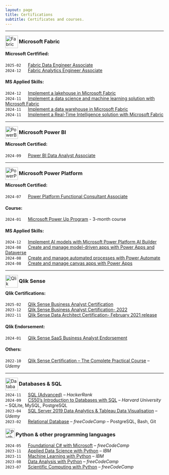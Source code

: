 ```yaml
---
layout: page
title: Certifications
subtitle: Certificates and courses.
---
```


***



<img align="left" src="{{ '/assets/img/fabric_48_color.svg' | relative_url }}" style="height: 40px;" alt="Fabric">

### Microsoft Fabric

<div class="grouped-text">

#### Microsoft Certfified:
``2025-02`` &emsp; [Fabric Data Engineer Associate](https://learn.microsoft.com/api/credentials/share/en-us/MiroslavGencur/5621F725551D3E8A?sharingId)  
``2024-12`` &emsp; [Fabric Analytics Engineer Associate](https://learn.microsoft.com/api/credentials/share/en-gb/MiroslavGencur/44397F0317B6D6BA?sharingId)  

</div>

#### MS Applied Skills:
``2024-12`` &emsp; [Implement a lakehouse in Microsoft Fabric](https://learn.microsoft.com/api/credentials/share/en-gb/MiroslavGencur/DB9DE40624DA4129?sharingId)  
``2024-11`` &emsp; [Implement a data science and machine learning solution with Microsoft Fabric](https://learn.microsoft.com/api/credentials/share/en-gb/MiroslavGencur/76C52E21194EE714?sharingId)  
``2024-11`` &emsp; [Implement a data warehouse in Microsoft Fabric](https://learn.microsoft.com/api/credentials/share/en-gb/MiroslavGencur/44801DB2C00AB5A3?sharingId)  
``2024-11`` &emsp; [Implement a Real-Time Intelligence solution with Microsoft Fabric](https://learn.microsoft.com/api/credentials/share/en-gb/MiroslavGencur/FC2B5213437D5AD6?sharingId)  

***

<img align="left" src="{{ '/assets/img/PowerBI_scalable.svg' | relative_url }}" style="height: 40px;" alt="PowerBI">
  
### Microsoft Power BI

<div class="grouped-text">
  
#### Microsoft Certified:
``2024-09`` &emsp; [Power BI Data Analyst Associate](https://learn.microsoft.com/api/credentials/share/en-us/MiroslavGencur/F67FA654EBC8FB6E?sharingId)  

</div>

***

<img align="left" src="{{ '/assets/img/PowerPlatform_scalable.svg' | relative_url }}" style="height: 40px;" alt="PowerPlatform">

### Microsoft Power Platform

<div class="grouped-text">

#### Microsoft Certified:
``2024-07`` &emsp; [Power Platform Functional Consultant Associate](https://learn.microsoft.com/api/credentials/share/en-us/MiroslavGencur/CF4F3BF927BA292?sharingId)  

</div>
  
#### Course:  
``2024-01`` &emsp; [Microsoft Power Up Program](https://www.credly.com/badges/43f0c637-cbb6-4ce2-b9d6-dcfd32cdd764) - 3-month course  
#### MS Applied Skills:  
``2024-12`` &emsp; [Implement AI models with Microsoft Power Platform AI Builder](https://learn.microsoft.com/api/credentials/share/en-gb/MiroslavGencur/18697DB1FE933471?sharingId)   
``2024-08`` &emsp; [Create and manage model-driven apps with Power Apps and Dataverse](https://learn.microsoft.com/api/credentials/share/en-gb/MiroslavGencur/1F85E21F0F66C5EE?sharingId)   
``2024-08`` &emsp; [Create and manage automated processes with Power Automate](https://learn.microsoft.com/api/credentials/share/en-gb/MiroslavGencur/C24724CF9D32282?sharingId)  
``2024-08`` &emsp; [Create and manage canvas apps with Power Apps](https://learn.microsoft.com/api/credentials/share/en-gb/MiroslavGencur/890F1E74759C19EB?sharingId)  

***

<img align="left" src="{{ '/assets/img/qlik.svg' | relative_url }}" style="height: 40px" alt="Qlik">

### Qlik Sense

<div class="grouped-text">

#### Qlik Certifications:
``2025-02`` &emsp; [Qlik Sense Business Analyst Certification](https://www.credly.com/badges/4484b496-a1dc-4cf6-9773-e2f30a17d31c)  
``2023-12`` &emsp; [Qlik Sense Business Analyst Certification- 2022](https://www.credly.com/badges/2b57b78d-df54-4b14-9408-60f22aff6e3a)  
``2022-11`` &emsp; [Qlik Sense Data Architect Certification- February 2021 release](https://www.credly.com/badges/2f7102d4-d3cb-4603-982a-c98602866253)

</div>

#### Qlik Endorsement:
``2024-01`` &emsp; [Qlik Sense SaaS Business Analyst Endorsement](https://www.credly.com/badges/0f1d3585-dabb-4906-864a-a5938c3cbc4b)  
#### Others:
``2022-10`` &emsp; [Qlik Sense Certification – The Complete Practical Course](https://www.udemy.com/certificate/UC-bab68f48-7101-4a90-a6a2-971944b0e4b2/) – *Udemy*  

***

<img align="left" src="{{ '/assets/img/database.svg' | relative_url }}" style="height: 40px;" alt="Database">

### Databases & SQL
``2024-11`` &emsp; [SQL (Advanced)](https://www.hackerrank.com/certificates/d18ce7b32647) – *HackerRank*  
``2024-09`` &emsp; [CS50’s Introduction to Databases with SQL](https://certificates.cs50.io/b1e6af17-34e8-45b9-85b8-55356d73e2ec) – *Harvard University* – SQLite, MySQL, PostgreSQL  
``2023-04`` &emsp; [SQL Server 2019 Data Analytics & Tableau Data Visualisation](https://www.udemy.com/certificate/UC-32944014-7812-434b-939a-bbba9b52baac/) – *Udemy*  
``2023-02`` &emsp; [Relational Database](https://freecodecamp.org/certification/miroslav_gencur/relational-database-v8) – *freeCodeCamp* – PostgreSQL, Bash, Git  

<img align="left" src="{{ '/assets/img/python.svg' | relative_url }}" style="height: 30px;" alt="Python">

### Python & other programming languages
``2024-05`` &emsp; [Foundational C# with Microsoft](https://freecodecamp.org/certification/Miroslav_Gencur/foundational-c-sharp-with-microsoft) – *freeCodeCamp*  
``2023-11`` &emsp; [Applied Data Science with Python](https://www.credly.com/badges/ef6577ff-1307-4bca-9792-7ff1486fbbaf) – *IBM*  
``2023-11`` &emsp; [Machine Learning with Python](https://www.credly.com/badges/2812e672-03ee-450e-8920-6cc61b22f5f5) – *IBM*  
``2023-08`` &emsp; [Data Analysis with Python](https://freecodecamp.org/certification/Miroslav_Gencur/data-analysis-with-python-v7) – *freeCodeCamp*  
``2023-07`` &emsp; [Scientific Computing with Python](https://freecodecamp.org/certification/Miroslav_Gencur/scientific-computing-with-python-v7) – *freeCodeCamp*  
